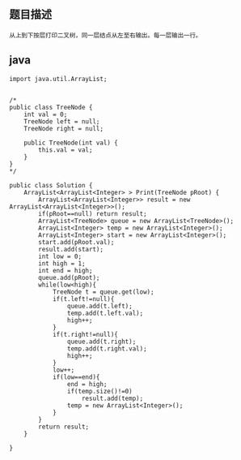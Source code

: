 ## 题目描述

    从上到下按层打印二叉树，同一层结点从左至右输出。每一层输出一行。
    
## java
    
    import java.util.ArrayList;  
      
      
    /* 
    public class TreeNode { 
        int val = 0; 
        TreeNode left = null; 
        TreeNode right = null; 
     
        public TreeNode(int val) { 
            this.val = val; 
        } 
    } 
    */  
    
    public class Solution {  
        ArrayList<ArrayList<Integer> > Print(TreeNode pRoot) {  
            ArrayList<ArrayList<Integer>> result = new ArrayList<ArrayList<Integer>>();  
            if(pRoot==null) return result;  
            ArrayList<TreeNode> queue = new ArrayList<TreeNode>();  
            ArrayList<Integer> temp = new ArrayList<Integer>();  
            ArrayList<Integer> start = new ArrayList<Integer>();  
            start.add(pRoot.val);  
            result.add(start);  
            int low = 0;  
            int high = 1;  
            int end = high;   
            queue.add(pRoot);  
            while(low<high){           
                TreeNode t = queue.get(low);  
                if(t.left!=null){  
                    queue.add(t.left);  
                    temp.add(t.left.val);  
                    high++;  
                }  
                if(t.right!=null){  
                    queue.add(t.right);  
                    temp.add(t.right.val);  
                    high++;  
                }  
                low++;  
                if(low==end){  
                    end = high;  
                    if(temp.size()!=0)  
                        result.add(temp);  
                    temp = new ArrayList<Integer>();  
                }  
            }  
            return result;  
        }  
          
    } 